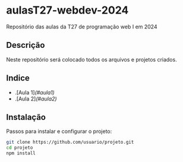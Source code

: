 # aulasT27-webdev-2024
Repositório das aulas da T27 de programação web I em 2024

## Descrição 
Neste repositório será colocado todos os arquivos e projetos criados.

## Indice
- .[Aula 1]_(#aula1)_
- .[Aula 2]_(#aula2)_

## Instalação
Passos para instalar e configurar o projeto:

```bash
git clone https://github.com/usuario/projeto.git
cd projeto
npm install
